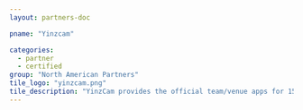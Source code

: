 ```yaml
---
layout: partners-doc

pname: "Yinzcam"

categories: 
  - partner
  - certified
group: "North American Partners"
tile_logo: "yinzcam.png"
tile_description: "YinzCam provides the official team/venue apps for 150+ NFL, NBA, NHL, NRL (Australia), CFL and NCAA properties, incorporating stats, media, mobile ticketing, notifications, in-stadium live video and multi-camera replays."
---
```


